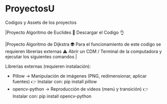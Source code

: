 # ProyectosU
Codigos y Assets de los proyectos

|Proyecto Algoritmo de Euclides 👾
Descargar el Codigo 👌

|Proyecto Algoritmo de Dijkstra 👽
Para el funcionamiento de este codigo se requieren librerias externas
⚠️ Abrir un CDM / Terminal de la computadora y ejecutar los siguientes comandos |

Librerías externas (requieren instalación):
- Pillow → Manipulación de imágenes (PNG, redimensionar, aplicar fuentes)
👉 Instalar con: pip install pillow
- opencv-python → Reproducción de videos (menú y transición)
👉 Instalar con: pip install opencv-python

